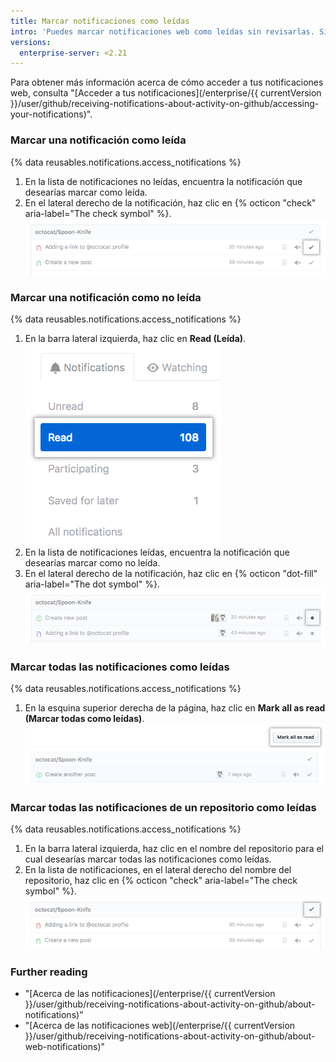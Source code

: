 ```yaml
---
title: Marcar notificaciones como leídas
intro: 'Puedes marcar notificaciones web como leídas sin revisarlas. Si se realiza una actualización a la conversación, recibirás una nueva notificación. También puedes marcar las notificaciones leídas como no leídas, para que las puedas encontrar fácilmente despues.'
versions:
  enterprise-server: <2.21
---
```


Para obtener más información acerca de cómo acceder a tus notificaciones web, consulta "[Acceder a tus notificaciones](/enterprise/{{ currentVersion }}/user/github/receiving-notifications-about-activity-on-github/accessing-your-notifications)".

### Marcar una notificación como leída

{% data reusables.notifications.access_notifications %}
1. En la lista de notificaciones no leídas, encuentra la notificación que desearías marcar como leída.
1. En el lateral derecho de la notificación, haz clic en {% octicon "check" aria-label="The check symbol" %}. ![Botón para marcar una notificación única como leída](/assets/images/help/notifications/notifications_mark_individual_as_read.png)

### Marcar una notificación como no leída

{% data reusables.notifications.access_notifications %}
1. En la barra lateral izquierda, haz clic en **Read (Leída)**. ![Botón de todas las notificaciones](/assets/images/help/notifications/sidebar_read_notifications.png)
1. En la lista de notificaciones leídas, encuentra la notificación que desearías marcar como no leída.
1. En el lateral derecho de la notificación, haz clic en {% octicon "dot-fill" aria-label="The dot symbol" %}. ![Botón para marcar una notificación como leída](/assets/images/help/notifications/notifications_mark_individual_as_unread.png)

### Marcar todas las notificaciones como leídas

{% data reusables.notifications.access_notifications %}
1. En la esquina superior derecha de la página, haz clic en **Mark all as read (Marcar todas como leídas)**. ![Botón para marcar todas las notificaciones como leídas](/assets/images/help/notifications/notifications_mark_all_as_read.png)

### Marcar todas las notificaciones de un repositorio como leídas

{% data reusables.notifications.access_notifications %}
1. En la barra lateral izquierda, haz clic en el nombre del repositorio para el cual desearías marcar todas las notificaciones como leídas.
1. En la lista de notificaciones, en el lateral derecho del nombre del repositorio, haz clic en {% octicon "check" aria-label="The check symbol" %}. ![Botón para marcar todas las notificaciones de un repositorio como leídas](/assets/images/help/notifications/notifications_repositories_mark_all_as_read.png)

### Further reading

- "[Acerca de las notificaciones](/enterprise/{{ currentVersion }}/user/github/receiving-notifications-about-activity-on-github/about-notifications)"
- "[Acerca de las notificaciones web](/enterprise/{{ currentVersion }}/user/github/receiving-notifications-about-activity-on-github/about-web-notifications)"

